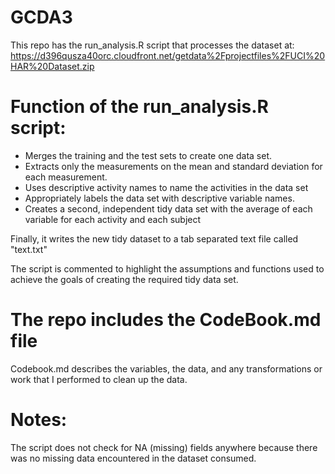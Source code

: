GCDA3
=====

This repo has the run_analysis.R script that processes the dataset at:
https://d396qusza40orc.cloudfront.net/getdata%2Fprojectfiles%2FUCI%20HAR%20Dataset.zip

Function of the run_analysis.R script:
======================================
-  Merges the training and the test sets to create one data set.
-  Extracts only the measurements on the mean and standard deviation for 
   each measurement.
-  Uses descriptive activity names to name the activities in the data set
-  Appropriately labels the data set with descriptive variable names. 
-  Creates a second, independent tidy data set with the average of each 
   variable for each activity and each subject

Finally, it writes the new tidy dataset to a tab separated text file called
"text.txt"

The script is commented to highlight the assumptions and functions used to 
achieve the goals of creating the required tidy data set.

The repo includes the CodeBook.md file
=======================================
Codebook.md describes the variables, the data, and any transformations or 
work that I performed to clean up the data.

Notes:
======
The script does not check for NA (missing) fields anywhere because
there was no missing data encountered in the dataset consumed.
